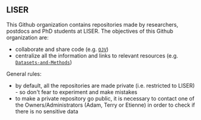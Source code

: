 ## LISER 

This Github organization contains repositories made by researchers, postdocs and PhD students at LISER. 
The objectives of this Github organization are: 
* collaborate and share code (e.g. [`OJV`](https://github.com/Liser-Lu/OJV))  
* centralize all the information and links to relevant resources (e.g. [`Datasets-and-Methods`](https://github.com/Liser-Lu/Datasets-and-Methods)) 


General rules:
* by default, all the repositories are made private (i.e. restricted to LISER) - so don't fear to experiment and make mistakes
* to make a private repository go public, it is necessary to contact one of the Owners/Administrators (Adam, Terry or Etienne) in order to check if there is no sensitive data


